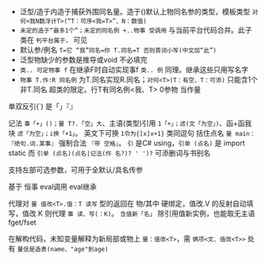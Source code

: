 

- 泛型/造于内造于捕获外围同名量。造于()默认上物同名参的类型，模板类型 `对何<我N数浮计T>(“T：可序<我=T>”、N：数值)`
- `未定的造于“最多1个”；未定的同名例 +..物事 受调用` 与当前平台代码合并。此子类在 `判平台属于，` 可见
- 默认参/例名 `T=它 “我”同名=你 T.同名=T 否则首词小写(中文加“此”)`
- 泛型物缺少的参数是推导或void 不必填完
- `类.. 可定物事 f` 在继承F时自动实现事f `类.. 例` 同理。继承这些只用写名字
- `物事 T.作:R 同名例` 为T.同名实现R.同名；`对何<T>(T：有空、T：可添)` 只能含1个非T.同名 超类的限定。行T有同名例<我、T> 0参物 当作量

单双反引(`) 是「」『』

记法 `事「+」()；量 T?.「空」大`、主语(类型)引用 `1「+」；滤(文「为空」)`、函+函我块 `滤「为空」；i换「+1」`。 英文下可换 `1令为{[x]x+1}` 类同逗句
括住点名 `量 main：『绝句.词.某事』` 强制合法 `『带 空格』`。 `引` 是C# using，`引单 (点名)` 是 import static 而 `引单 (点名)(点名|记法(作 名?)? ' ')?` 可添删词与书别名

支持左部可选参数，可用于全默认/具名传参

基于 恒事 eval调用 eval继承


代理对 `量 值改<T>.值：T 读写` 型的返回在 物/其中 硬绑定，值改.V 的反射自动填写，值改.K 则代理 `事 读、写(：K)`。 `含值新「名」` 除引用值新实例，也能取无主语fget/fset

在解构代码，未知变量解释为新局部或物上 `量：值改<T>`，需 `俩项<文、值改<T>>` 处有 `量信是造表(name、"age"到age)`

